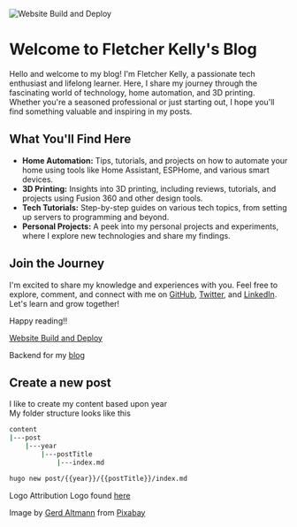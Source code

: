![Website Build and Deploy](https://github.com/fskelly/fskelly.me/actions/workflows/hugo.yaml/badge.svg)

# Welcome to Fletcher Kelly's Blog

Hello and welcome to my blog! I'm Fletcher Kelly, a passionate tech enthusiast and lifelong learner. Here, I share my journey through the fascinating world of technology, home automation, and 3D printing. Whether you're a seasoned professional or just starting out, I hope you'll find something valuable and inspiring in my posts.

## What You'll Find Here

- **Home Automation:** Tips, tutorials, and projects on how to automate your home using tools like Home Assistant, ESPHome, and various smart devices.
- **3D Printing:** Insights into 3D printing, including reviews, tutorials, and projects using Fusion 360 and other design tools.
- **Tech Tutorials:** Step-by-step guides on various tech topics, from setting up servers to programming and beyond.
- **Personal Projects:** A peek into my personal projects and experiments, where I explore new technologies and share my findings.

## Join the Journey

I'm excited to share my knowledge and experiences with you. Feel free to explore, comment, and connect with me on [GitHub](https://github.com/fskelly), [Twitter](https://twitter.com/fskelly), and [LinkedIn](https://www.linkedin.com/in/fletcherkelly). Let's learn and grow together!

Happy reading!!  

[Website Build and Deploy](https://github.com/fskelly/fskelly.me/actions/workflows/hugo.yaml/badge.svg)

Backend for my [blog](https://me.fskelly.com/)

## Create a new post

I like to create my content based upon year  
My folder structure looks like this

```bash
content
|---post
    |---year
        |---postTitle
            |---index.md
```

```bash
hugo new post/{{year}}/{{postTitle}}/index.md
```

Logo Attribution
Logo found [here](https://pixabay.com/illustrations/smart-home-house-technology-2769210/)

Image by <a href="https://pixabay.com/users/geralt-9301/?utm_source=link-attribution&amp;utm_medium=referral&amp;utm_campaign=image&amp;utm_content=2769210">Gerd Altmann</a> from <a href="https://pixabay.com/?utm_source=link-attribution&amp;utm_medium=referral&amp;utm_campaign=image&amp;utm_content=2769210">Pixabay</a>

